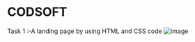 # CODSOFT
Task 1 :-A landing page by using HTML and CSS code
![image](https://github.com/harshsahu19/CODSOFT/assets/149066233/339a3c6c-193c-49cc-adeb-330810d8104f)

